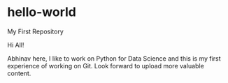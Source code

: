 # hello-world
My First Repository

Hi All!

Abhinav here, I like to work on Python for Data Science and this is my first experience of working on Git.
Look forward to upload more valuable content.
